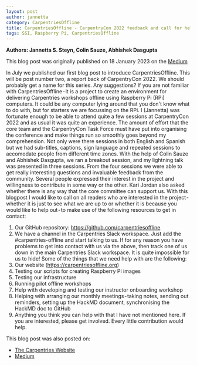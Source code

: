 ```yaml
---
layout: post
author: jannetta
category: CarpentriesOffline
title: CarpentriesOffline - CarpentryCon 2022 feedback and call for help
tags: SSI, Raspberry Pi, CarpentriesOffline
---
```



**Authors: Jannetta S. Steyn, Colin Sauze, Abhishek Dasgupta**

This blog post was originally published on 18 January 2023 on the [Medium](https://medium.com/@jannetta/carpentriesoffline-carpentrycon-2022-feedback-and-call-for-help-3379345f07cf)

In July we published our first blog post to introduce CarpentriesOffline. This will be post number two, a report back of CarpentryCon 2022. We should probably get a name for this series. Any suggestions?
If you are not familiar with CarpentriesOffline - it is a project to create an environment for delivering Carpentries workshops offline using Raspberry Pi (RPi) computers. It could be any computer lying around that you don't know what to do with, but for starters we are focussing on the RPi.
I (Jannetta) was fortunate enough to be able to attend quite a few sessions at CarpentryCon 2022 and as usual it was quite an experience. The amount of effort that the core team and the CarpentryCon Task Force must have put into organising the conference and make things run so smoothly goes beyond my comprehension. Not only were there sessions in both English and Spanish but we had sub-titles, captions, sign language and repeated sessions to accomodate people from different time zones.
With the help of Colin Sauze and Abhishek Dasgupta, we ran a breakout session, and my lightning talk was presented in three sessions. From the four sessions we were able to get really interesting questions and invaluable feedback from the community. Several people expressed their interest in the project and willingness to contribute in some way or the other. Kari Jordan also asked whether there is any way that the core committee can support us.
With this blogpost I would like to call on all readers who are interested in the project - whether it is just to see what we are up to or whether it is because you would like to help out - to make use of the following resources to get in contact:
1. Our GitHub repository: https://github.com/carpentriesoffline
2. We have a channel in the Carpentries Slack workspace. Just add the #carpentries-offline and start talking to us.
If for any reason you have problems to get into contact with us via the above, then track one of us down in the main Carpentries Slack workspace. It is quite impossible for us to hide!
Some of the things that we need help with are the following:
1. Our website (https://carpentriesoffline.org)
2. Testing our scripts for creating Raspberry Pi images
3. Testing our infrastructure
4. Running pilot offline workshops
5. Help with developing and testing our instructor onboarding workshop
6. Helping with arranging our monthly meetings - taking notes, sending out reminders, setting up the HackMD document, synchronising the HackMD doc to GitHub
7. Anything you think you can help with that I have not mentioned here.
If you are interested, please get involved. Every little contribution would help.


This blog post was also posted on:
- [The Carpentries Website](https://carpentries.org/blog/2022/12/carpentries-offline-carpentrycon/)
- [Medium](https://medium.com/@jannetta/carpentriesoffline-carpentrycon-2022-feedback-and-call-for-help-3379345f07cf)
